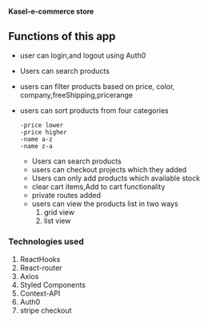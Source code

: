 #### Kasel-e-commerce store

## Functions of this app

- user can login,and logout using Auth0
- Users can search products
- users can filter products based on price, color,
  company,freeShipping,pricerange
- users can sort products from four categories

      -price lower
      -price higher
      -name a-z
      -name z-a
      
  - Users can search products
  - users can checkout projects which they added
  - Users can only add products which available stock
  - clear cart items,Add to cart functionality
  - private routes added     
  - users can view the products list in two ways 
     1. grid view 
     2. list view
### Technologies used

1. ReactHooks
2. React-router
3. Axios
4. Styled Components
5. Context-API
6. Auth0
7. stripe checkout
